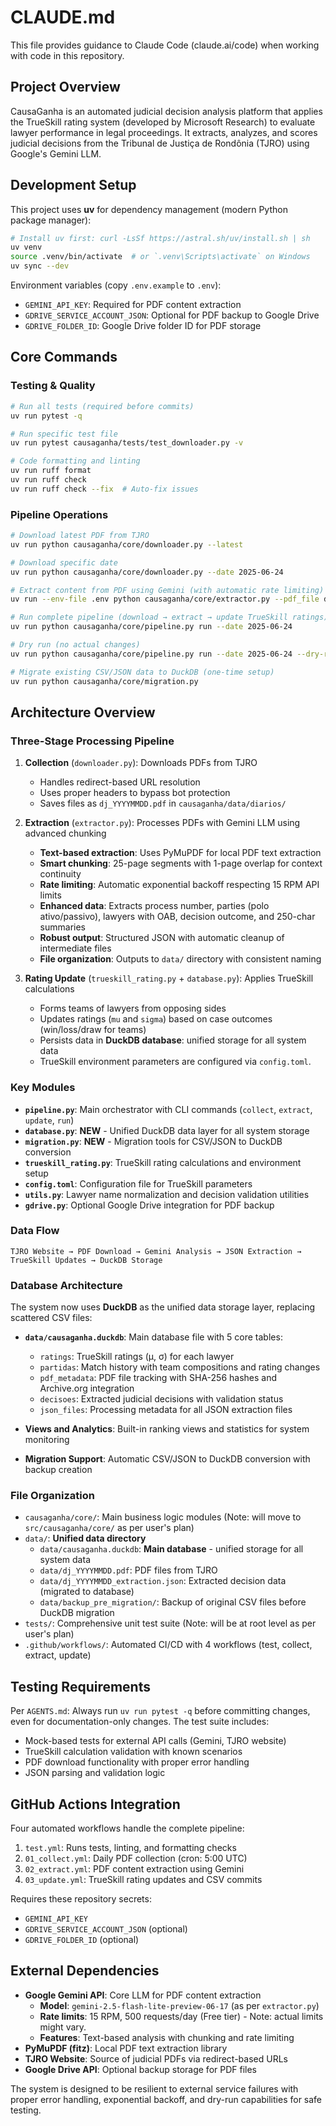 # CLAUDE.md

This file provides guidance to Claude Code (claude.ai/code) when working with code in this repository.

## Project Overview

CausaGanha is an automated judicial decision analysis platform that applies the TrueSkill rating system (developed by Microsoft Research) to evaluate lawyer performance in legal proceedings. It extracts, analyzes, and scores judicial decisions from the Tribunal de Justiça de Rondônia (TJRO) using Google's Gemini LLM.

## Development Setup

This project uses **uv** for dependency management (modern Python package manager):

```bash
# Install uv first: curl -LsSf https://astral.sh/uv/install.sh | sh
uv venv
source .venv/bin/activate  # or `.venv\Scripts\activate` on Windows
uv sync --dev
```

Environment variables (copy `.env.example` to `.env`):
- `GEMINI_API_KEY`: Required for PDF content extraction
- `GDRIVE_SERVICE_ACCOUNT_JSON`: Optional for PDF backup to Google Drive
- `GDRIVE_FOLDER_ID`: Google Drive folder ID for PDF storage

## Core Commands

### Testing & Quality
```bash
# Run all tests (required before commits)
uv run pytest -q

# Run specific test file
uv run pytest causaganha/tests/test_downloader.py -v

# Code formatting and linting
uv run ruff format
uv run ruff check
uv run ruff check --fix  # Auto-fix issues
```

### Pipeline Operations
```bash
# Download latest PDF from TJRO
uv run python causaganha/core/downloader.py --latest

# Download specific date
uv run python causaganha/core/downloader.py --date 2025-06-24

# Extract content from PDF using Gemini (with automatic rate limiting)
uv run --env-file .env python causaganha/core/extractor.py --pdf_file data/dj_20250624.pdf

# Run complete pipeline (download → extract → update TrueSkill ratings)
uv run python causaganha/core/pipeline.py run --date 2025-06-24

# Dry run (no actual changes)
uv run python causaganha/core/pipeline.py run --date 2025-06-24 --dry-run

# Migrate existing CSV/JSON data to DuckDB (one-time setup)
uv run python causaganha/core/migration.py
```

## Architecture Overview

### Three-Stage Processing Pipeline

1. **Collection** (`downloader.py`): Downloads PDFs from TJRO
   - Handles redirect-based URL resolution
   - Uses proper headers to bypass bot protection
   - Saves files as `dj_YYYYMMDD.pdf` in `causaganha/data/diarios/`

2. **Extraction** (`extractor.py`): Processes PDFs with Gemini LLM using advanced chunking
   - **Text-based extraction**: Uses PyMuPDF for local PDF text extraction
   - **Smart chunking**: 25-page segments with 1-page overlap for context continuity
   - **Rate limiting**: Automatic exponential backoff respecting 15 RPM API limits
   - **Enhanced data**: Extracts process number, parties (polo ativo/passivo), lawyers with OAB, decision outcome, and 250-char summaries
   - **Robust output**: Structured JSON with automatic cleanup of intermediate files
   - **File organization**: Outputs to `data/` directory with consistent naming

3. **Rating Update** (`trueskill_rating.py` + `database.py`): Applies TrueSkill calculations
   - Forms teams of lawyers from opposing sides
   - Updates ratings (`mu` and `sigma`) based on case outcomes (win/loss/draw for teams)
   - Persists data in **DuckDB database**: unified storage for all system data
   - TrueSkill environment parameters are configured via `config.toml`.

### Key Modules

- **`pipeline.py`**: Main orchestrator with CLI commands (`collect`, `extract`, `update`, `run`)
- **`database.py`**: **NEW** - Unified DuckDB data layer for all system storage
- **`migration.py`**: **NEW** - Migration tools for CSV/JSON to DuckDB conversion
- **`trueskill_rating.py`**: TrueSkill rating calculations and environment setup
- **`config.toml`**: Configuration file for TrueSkill parameters
- **`utils.py`**: Lawyer name normalization and decision validation utilities
- **`gdrive.py`**: Optional Google Drive integration for PDF backup

### Data Flow

```
TJRO Website → PDF Download → Gemini Analysis → JSON Extraction → TrueSkill Updates → DuckDB Storage
```

### Database Architecture

The system now uses **DuckDB** as the unified data storage layer, replacing scattered CSV files:

- **`data/causaganha.duckdb`**: Main database file with 5 core tables:
  - `ratings`: TrueSkill ratings (μ, σ) for each lawyer
  - `partidas`: Match history with team compositions and rating changes
  - `pdf_metadata`: PDF file tracking with SHA-256 hashes and Archive.org integration
  - `decisoes`: Extracted judicial decisions with validation status
  - `json_files`: Processing metadata for all JSON extraction files

- **Views and Analytics**: Built-in ranking views and statistics for system monitoring
- **Migration Support**: Automatic CSV/JSON to DuckDB conversion with backup creation

### File Organization

- `causaganha/core/`: Main business logic modules (Note: will move to `src/causaganha/core/` as per user's plan)
- `data/`: **Unified data directory** 
  - `data/causaganha.duckdb`: **Main database** - unified storage for all system data
  - `data/dj_YYYYMMDD.pdf`: PDF files from TJRO  
  - `data/dj_YYYYMMDD_extraction.json`: Extracted decision data (migrated to database)
  - `data/backup_pre_migration/`: Backup of original CSV files before DuckDB migration
- `tests/`: Comprehensive unit test suite (Note: will be at root level as per user's plan)
- `.github/workflows/`: Automated CI/CD with 4 workflows (test, collect, extract, update)

## Testing Requirements

Per `AGENTS.md`: Always run `uv run pytest -q` before committing changes, even for documentation-only changes. The test suite includes:

- Mock-based tests for external API calls (Gemini, TJRO website)
- TrueSkill calculation validation with known scenarios
- PDF download functionality with proper error handling
- JSON parsing and validation logic

## GitHub Actions Integration

Four automated workflows handle the complete pipeline:
1. `test.yml`: Runs tests, linting, and formatting checks
2. `01_collect.yml`: Daily PDF collection (cron: 5:00 UTC)
3. `02_extract.yml`: PDF content extraction using Gemini
4. `03_update.yml`: TrueSkill rating updates and CSV commits

Requires these repository secrets:
- `GEMINI_API_KEY`
- `GDRIVE_SERVICE_ACCOUNT_JSON` (optional)
- `GDRIVE_FOLDER_ID` (optional)

## External Dependencies

- **Google Gemini API**: Core LLM for PDF content extraction
  - **Model**: `gemini-2.5-flash-lite-preview-06-17` (as per `extractor.py`)
  - **Rate limits**: 15 RPM, 500 requests/day (Free tier) - Note: actual limits might vary.
  - **Features**: Text-based analysis with chunking and rate limiting
- **PyMuPDF (fitz)**: Local PDF text extraction library
- **TJRO Website**: Source of judicial PDFs via redirect-based URLs
- **Google Drive API**: Optional backup storage for PDF files

The system is designed to be resilient to external service failures with proper error handling, exponential backoff, and dry-run capabilities for safe testing.
